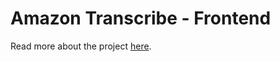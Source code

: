 # Amazon Transcribe - Frontend

Read more about the project [here](https://medium.com/@jannden/a56c14b87db2).